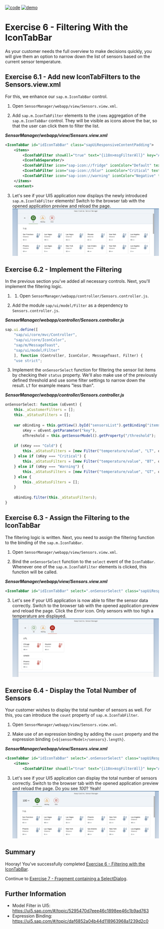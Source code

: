 [![code](https://flat.badgen.net/badge/code/available/green?icon=github)](https://github.com/SAP-samples/teched2020-DEV164/tree/code/ex6/TechEd2020)
[![demo](https://flat.badgen.net/badge/demo/deployed/blue?icon=chrome)](https://sap-samples.github.io/teched2020-dev164/exercises/ex6/TechEd2020/SensorManager/webapp/)

# Exercise 6 - Filtering With the IconTabBar

As your customer needs the full overview to make decisions quickly, you will give them an option to narrow down the list of sensors based on the current sensor temperature.

## Exercise 6.1 - Add new IconTabFilters to the Sensors.view.xml

For this, we enhance our `sap.m.IconTabBar` control.

1. Open `SensorManager/webapp/view/Sensors.view.xml`.

2. Add `sap.m.IconTabFilter` elements to the `items` aggregation of the `sap.m.IconTabBar` control. They will be visible as icons above the bar, so that the user can click them to filter the list.

***SensorManager/webapp/view/Sensors.view.xml***

````xml
<IconTabBar id="idIconTabBar" class="sapUiResponsiveContentPadding">
    <items>
        <IconTabFilter showAll="true" text="{i18n>msgFilterAll}" key="All"/>
        <IconTabSeparator/>
        <IconTabFilter icon="sap-icon://fridge" iconColor="Default" text="{i18n>msgFilterCold}" key="Cold"/>
        <IconTabFilter icon="sap-icon://blur" iconColor="Critical" text="{i18n>msgFilterCritical}" key="Critical"/>
        <IconTabFilter icon="sap-icon://warning" iconColor="Negative" text="{i18n>msgFilterWarning}" key="Warning"/>
    </items>
    <content>
````

3. Let's see if your UI5 application now displays the newly introduced `sap.m.IconTabFilter` elements! Switch to the browser tab with the opened application preview and reload the page.
<br>![](images/06_01_0010.png)

## Exercise 6.2 - Implement the Filtering

In the previous section you've added all necessary controls. Next, you'll implement the filtering logic.

1. 1. Open `SensorManager/webapp/controller/Sensors.controller.js`.

2. Add the module `sap/ui/model/Filter` as a dependency to `Sensors.controller.js`.

***SensorManager/webapp/controller/Sensors.controller.js***

````js
sap.ui.define([
    "sap/ui/core/mvc/Controller",
    "sap/ui/core/IconColor",
    "sap/m/MessageToast",
    "sap/ui/model/Filter"
    ], function (Controller, IconColor, MessageToast, Filter) {
    "use strict";
````

3. Implement the `onSensorSelect` function for filtering the sensor list items by checking their `status` property. We'll also make use of the previously defined threshold and use some filter settings to narrow down the result. `LT` for example means "less than".

***SensorManager/webapp/controller/Sensors.controller.js***

````js
onSensorSelect: function (oEvent) {
    this._aCustomerFilters = [];
    this._aStatusFilters = [];

    var oBinding = this.getView().byId("sensorsList").getBinding("items"),
        sKey = oEvent.getParameter("key"),
        oThreshold = this.getSensorModel().getProperty("/threshold");

    if (sKey === "Cold") {
        this._aStatusFilters = [new Filter("temperature/value", "LT", oThreshold.heated, false)];
    } else if (sKey === "Critical") {
        this._aStatusFilters = [new Filter("temperature/value", "BT", oThreshold.heated, oThreshold.hot, false)];
    } else if (sKey === "Warning") {
        this._aStatusFilters = [new Filter("temperature/value", "GT", oThreshold.hot, false)];
    } else {
        this._aStatusFilters = [];
    }

    oBinding.filter(this._aStatusFilters);
}
````

## Exercise 6.3 - Assign the Filtering to the IconTabBar

The filtering logic is written. Next, you need to assign the filtering function to the binding of the `sap.m.IconTabBar`.

1. Open `SensorManager/webapp/view/Sensors.view.xml`.

2. Bind the `onSensorSelect` function to the `select` event of the `IconTabBar`. Whenever one of the `sap.m.IconTabFilter` elements is clicked, this function will be called.

***SensorManager/webapp/view/Sensors.view.xml***

````xml
<IconTabBar id="idIconTabBar" select=".onSensorSelect" class="sapUiResponsiveContentPadding">
````

3. Let's see if your UI5 application is now able to filter the sensor data correctly. Switch to the browser tab with the opened application preview and reload the page. Click the *Error* icon. Only sensors with too high a temperature are displayed.
<br>![](images/06_03_0010.png)

## Exercise 6.4 - Display the Total Number of Sensors

Your customer wishes to display the total number of sensors as well. For this, you can introduce the `count` property of `sap.m.IconTabFilter`.

1. Open `SensorManager/webapp/view/Sensors.view.xml`.

2. Make use of an expression binding by adding the `count` property and the expression binding `{=${sensorModel>/sensors}.length}`.

***SensorManager/webapp/view/Sensors.view.xml***

````xml
<IconTabBar id="idIconTabBar" select=".onSensorSelect" class="sapUiResponsiveContentPadding">
    <items>
        <IconTabFilter showAll="true" text="{i18n>msgFilterAll}" key="All" count="{=${sensorModel>/sensors}.length}"/>
````

3. Let's see if your UI5 application can display the total number of sensors correctly. Switch to the browser tab with the opened application preview and reload the page. Do you see *100*? Yeah!
<br>![](images/06_04_0010.png)

## Summary

Hooray! You've successfully completed [Exercise 6 - Filtering with the IconTabBar](#exercise-6---filtering-with-the-icontabbar). 

Continue to [Exercise 7 - Fragment containing a SelectDialog](../ex7/README.md).

## Further Information

* Model Filter in UI5: https://ui5.sap.com/#/topic/5295470d7eee46c1898ee46c1b9ad763
* Expression Binding: https://ui5.sap.com/#/topic/daf6852a04b44d118963968a1239d2c0
